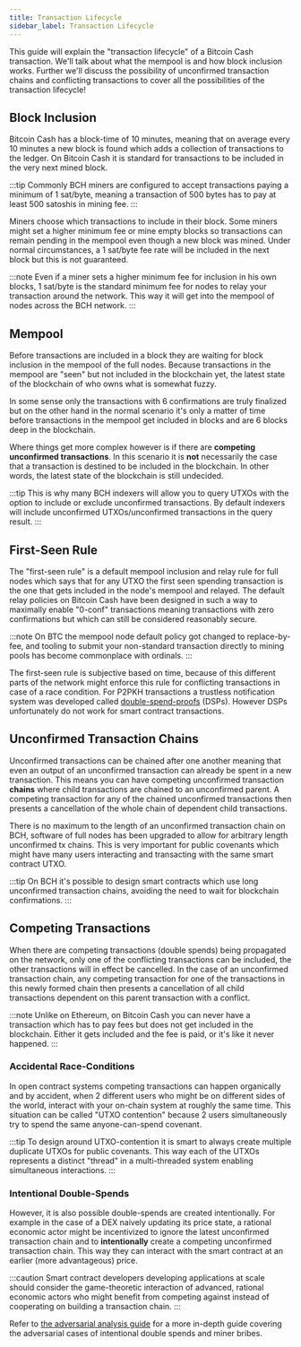 ```yaml
---
title: Transaction Lifecycle
sidebar_label: Transaction Lifecycle
---
```


This guide will explain the "transaction lifecycle" of a Bitcoin Cash transaction. We'll talk about what the mempool is and how block inclusion works. Further we'll discuss the possibility of unconfirmed transaction chains and conflicting transactions to cover all the possibilities of the transaction lifecycle!

## Block Inclusion

Bitcoin Cash has a block-time of 10 minutes, meaning that on average every 10 minutes a new block is found which adds a collection of transactions to the ledger. On Bitcoin Cash it is standard for transactions to be included in the very next mined block.

:::tip
Commonly BCH miners are configured to accept transactions paying a minimum of 1 sat/byte, meaning a transaction of 500 bytes has to pay at least 500 satoshis in mining fee.
:::

Miners choose which transactions to include in their block. Some miners might set a higher minimum fee or mine empty blocks so transactions can remain pending in the mempool even though a new block was mined. Under normal circumstances, a 1 sat/byte fee rate will be included in the next block but this is not guaranteed.

:::note
Even if a miner sets a higher minimum fee for inclusion in his own blocks, 1 sat/byte is the standard minimum fee for nodes to relay your transaction around the network. This way it will get into the mempool of nodes across the BCH network.
:::

## Mempool

Before transactions are included in a block they are waiting for block inclusion in the mempool of the full nodes. Because transactions in the mempool are "seen" but not included in the blockchain yet, the latest state of the blockchain of who owns what is somewhat fuzzy. 

In some sense only the transactions with 6 confirmations are truly finalized but on the other hand in the normal scenario it's only a matter of time before transactions in the mempool get included in blocks and are 6 blocks deep in the blockchain.

Where things get more complex however is if there are **competing unconfirmed transactions**. In this scenario it is **not** necessarily the case that a transaction is destined to be included in the blockchain. In other words, the latest state of the blockchain is still undecided.

:::tip
This is why many BCH indexers will allow you to query UTXOs with the option to include or exclude unconfirmed transactions. By default indexers will include unconfirmed UTXOs/unconfirmed transactions in the query result.
:::

## First-Seen Rule

The "first-seen rule" is a default mempool inclusion and relay rule for full nodes which says that for any UTXO the first seen spending transaction is the one that gets included in the node's mempool and relayed. The default relay policies on Bitcoin Cash have been designed in such a way to maximally enable "0-conf" transactions meaning transactions with zero confirmations but which can still be considered reasonably secure.

:::note
On BTC the mempool node default policy got changed to replace-by-fee, and tooling to submit your non-standard transaction directly to mining pools has become commonplace with ordinals.
:::

The first-seen rule is subjective based on time, because of this different parts of the network might enforce this rule for conflicting transactions in case of a race condition. For P2PKH transactions a trustless notification system was developed called [double-spend-proofs](https://docs.bitcoincashnode.org/doc/dsproof-implementation-notes/) (DSPs). However DSPs unfortunately do not work for smart contract transactions.

## Unconfirmed Transaction Chains

Unconfirmed transactions can be chained after one another meaning that even an output of an unconfirmed transaction can already be spent in a new transaction. This means you can have competing unconfirmed transaction **chains** where child transactions are chained to an unconfirmed parent. A competing transaction for any of the chained unconfirmed transactions then presents a cancellation of the whole chain of dependent child transactions.

There is no maximum to the length of an unconfirmed transaction chain on BCH, software of full nodes has been upgraded to allow for arbitrary length unconfirmed tx chains. This is very important for public covenants which might have many users interacting and transacting with the same smart contract UTXO.

:::tip
On BCH it's possible to design smart contracts which use long unconfirmed transaction chains, avoiding the need to wait for blockchain confirmations.
:::

## Competing Transactions

When there are competing transactions (double spends) being propagated on the network, only one of the conflicting transactions can be included, the other transactions will in effect be cancelled. In the case of an unconfirmed transaction chain, any competing transaction for one of the transactions in this newly formed chain then presents a cancellation of all child transactions dependent on this parent transaction with a conflict.

:::note
Unlike on Ethereum, on Bitcoin Cash you can never have a transaction which has to pay fees but does not get included in the blockchain. Either it gets included and the fee is paid, or it's like it never happened.
:::

### Accidental Race-Conditions

In open contract systems competing transactions can happen organically and by accident, when 2 different users who might be on different sides of the world, interact with your on-chain system at roughly the same time. This situation can be called "UTXO contention" because 2 users simultaneously try to spend the same anyone-can-spend covenant.

:::tip
To design around UTXO-contention it is smart to always create multiple duplicate UTXOs for public covenants. This way each of the UTXOs represents a distinct "thread" in a multi-threaded system enabling simultaneous interactions.
:::

### Intentional Double-Spends

However, it is also possible double-spends are created intentionally. For example in the case of a DEX naively updating its price state, a rational economic actor might be incentivized to ignore the latest unconfirmed transaction chain and to **intentionally** create a competing unconfirmed transaction chain. This way they can interact with the smart contract at an earlier (more advantageous) price.

:::caution
Smart contract developers developing applications at scale should consider the game-theoretic interaction of advanced, rational economic actors who might benefit from competing against instead of cooperating on building a transaction chain.
:::

Refer to [the adversarial analysis guide](/docs/guides/adversarial) for a more in-depth guide covering the adversarial cases of intentional double spends and miner bribes.
